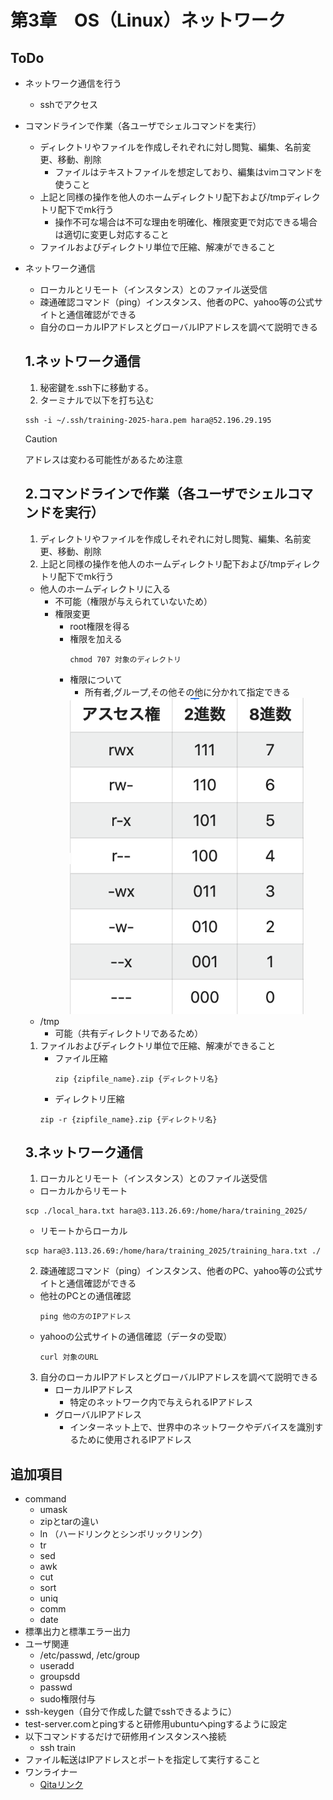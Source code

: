 # 第3章　OS（Linux）ネットワーク
ToDo
--
- ネットワーク通信を行う
  - sshでアクセス
- コマンドラインで作業（各ユーザでシェルコマンドを実行）
  - ディレクトリやファイルを作成しそれぞれに対し閲覧、編集、名前変更、移動、削除
    - ファイルはテキストファイルを想定しており、編集はvimコマンドを使うこと
  - 上記と同様の操作を他人のホームディレクトリ配下および/tmpディレクトリ配下でmk行う
    - 操作不可な場合は不可な理由を明確化、権限変更で対応できる場合は適切に変更し対応すること
  - ファイルおよびディレクトリ単位で圧縮、解凍ができること
- ネットワーク通信
  - ローカルとリモート（インスタンス）とのファイル送受信
  - 疎通確認コマンド（ping）インスタンス、他者のPC、yahoo等の公式サイトと通信確認ができる
  - 自分のローカルIPアドレスとグローバルIPアドレスを調べて説明できる

  1.ネットワーク通信
  --
  1. 秘密鍵を.ssh下に移動する。
  2. ターミナルで以下を打ち込む
  ```
  ssh -i ~/.ssh/training-2025-hara.pem hara@52.196.29.195
  ```
  >[!Caution]
  >アドレスは変わる可能性があるため注意

  2.コマンドラインで作業（各ユーザでシェルコマンドを実行）
  --
  1. ディレクトリやファイルを作成しそれぞれに対し閲覧、編集、名前変更、移動、削除
  2. 上記と同様の操作を他人のホームディレクトリ配下および/tmpディレクトリ配下でmk行う
  - 他人のホームディレクトリに入る
    - 不可能（権限が与えられていないため）
    - 権限変更
      - root権限を得る
      - 権限を加える
        ```
        chmod 707 対象のディレクトリ
        ```
      - 権限について
        - 所有者,グループ,その他その他に分かれて指定できる
        <img src=/img/Chapter3_img1.png>
  - /tmp
    - 可能（共有ディレクトリであるため）
  1. ファイルおよびディレクトリ単位で圧縮、解凍ができること
     - ファイル圧縮
       ```
       zip {zipfile_name}.zip {ディレクトリ名}
       ```
     - ディレクトリ圧縮
      ```
      zip -r {zipfile_name}.zip {ディレクトリ名}
      ```

  3.ネットワーク通信
  --
  1. ローカルとリモート（インスタンス）とのファイル送受信
    - ローカルからリモート
    ```
    scp ./local_hara.txt hara@3.113.26.69:/home/hara/training_2025/
    ```
    - リモートからローカル
    ```
    scp hara@3.113.26.69:/home/hara/training_2025/training_hara.txt ./
    ```
  2. 疎通確認コマンド（ping）インスタンス、他者のPC、yahoo等の公式サイトと通信確認ができる
    - 他社のPCとの通信確認
      ```
      ping 他の方のIPアドレス
      ```
    - yahooの公式サイトの通信確認（データの受取）
      ```
      curl 対象のURL
      ```
  3. 自分のローカルIPアドレスとグローバルIPアドレスを調べて説明できる
     - ローカルIPアドレス
       - 特定のネットワーク内で与えられるIPアドレス
     - グローバルIPアドレス
       - インターネット上で、世界中のネットワークやデバイスを識別するために使用されるIPアドレス



追加項目
--
- command
  - umask
  - zipとtarの違い
  - ln （ハードリンクとシンボリックリンク）
  - tr
  - sed
  - awk
  - cut
  - sort
  - uniq
  - comm
  - date
- 標準出力と標準エラー出力
- ユーザ関連
  - /etc/passwd, /etc/group
  - useradd
  - groupsdd
  - passwd
  - sudo権限付与
- ssh-keygen（自分で作成した鍵でsshできるように）
- test-server.comとpingすると研修用ubuntuへpingするように設定
- 以下コマンドするだけで研修用インスタンスへ接続
  - ssh train
- ファイル転送はIPアドレスとポートを指定して実行すること
- ワンライナー
  - [Qitaリンク](https://qiita.com/ryuichi1208/items/55b73d8ae75993dc10c1)
